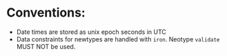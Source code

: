 # Conventions:
* Date times are stored as unix epoch seconds in UTC
* Data constraints for newtypes are handled with `iron`. Neotype `validate` MUST NOT be used.